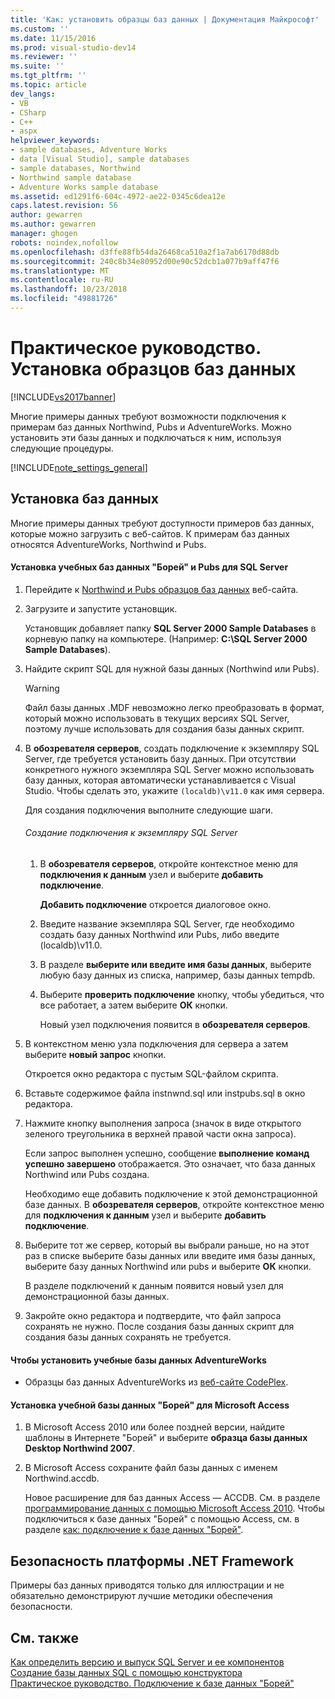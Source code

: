 ```yaml
---
title: 'Как: установить образцы баз данных | Документация Майкрософт'
ms.custom: ''
ms.date: 11/15/2016
ms.prod: visual-studio-dev14
ms.reviewer: ''
ms.suite: ''
ms.tgt_pltfrm: ''
ms.topic: article
dev_langs:
- VB
- CSharp
- C++
- aspx
helpviewer_keywords:
- sample databases, Adventure Works
- data [Visual Studio], sample databases
- sample databases, Northwind
- Northwind sample database
- Adventure Works sample database
ms.assetid: ed1291f6-604c-4972-ae22-0345c6dea12e
caps.latest.revision: 56
author: gewarren
ms.author: gewarren
manager: ghogen
robots: noindex,nofollow
ms.openlocfilehash: d3ffe88fb54da26468ca510a2f1a7ab6170d88db
ms.sourcegitcommit: 240c8b34e80952d00e90c52dcb1a077b9aff47f6
ms.translationtype: MT
ms.contentlocale: ru-RU
ms.lasthandoff: 10/23/2018
ms.locfileid: "49881726"
---
```

# <a name="how-to-install-sample-databases"></a>Практическое руководство. Установка образцов баз данных
[!INCLUDE[vs2017banner](../includes/vs2017banner.md)]

Многие примеры данных требуют возможности подключения к примерам баз данных Northwind, Pubs и AdventureWorks. Можно установить эти базы данных и подключаться к ним, используя следующие процедуры.  
  
 [!INCLUDE[note_settings_general](../includes/note-settings-general-md.md)]  
  
## <a name="installing-databases"></a>Установка баз данных  
 Многие примеры данных требуют доступности примеров баз данных, которые можно загрузить с веб-сайтов. К примерам баз данных относятся AdventureWorks, Northwind и Pubs.  
  
#### <a name="to-install-the-northwind-and-pubs-sample-databases-for-sql-server"></a>Установка учебных баз данных "Борей" и Pubs для SQL Server  
  
1.  Перейдите к [Northwind и Pubs образцов баз данных](http://go.microsoft.com/fwlink?linkid=64296) веб-сайта.  
  
2.  Загрузите и запустите установщик.  
  
     Установщик добавляет папку **SQL Server 2000 Sample Databases** в корневую папку на компьютере. (Например: **C:\SQL Server 2000 Sample Databases**).  
  
3.  Найдите скрипт SQL для нужной базы данных (Northwind или Pubs).  
  
    > [!WARNING]
    >  Файл базы данных .MDF невозможно легко преобразовать в формат, который можно использовать в текущих версиях SQL Server, поэтому лучше использовать для создания базы данных скрипт.  
  
4.  В **обозревателя серверов**, создать подключение к экземпляру SQL Server, где требуется установить базу данных. При отсутствии конкретного нужного экземпляра SQL Server можно использовать базу данных, которая автоматически устанавливается с Visual Studio. Чтобы сделать это, укажите `(localdb)\v11.0` как имя сервера.  
  
     Для создания подключения выполните следующие шаги.  
  
    ###### <a name="to-create-a-connection-to-an-instance-of-sql-server"></a>Создание подключения к экземпляру SQL Server  
  
    1.  В **обозревателя серверов**, откройте контекстное меню для **подключения к данным** узел и выберите **добавить подключение**.  
  
         **Добавить подключение** откроется диалоговое окно.  
  
    2.  Введите название экземпляра SQL Server, где необходимо создать базу данных Northwind или Pubs, либо введите (localdb)\v11.0.  
  
    3.  В разделе **выберите или введите имя базы данных**, выберите любую базу данных из списка, например, базы данных tempdb.  
  
    4.  Выберите **проверить подключение** кнопку, чтобы убедиться, что все работает, а затем выберите **ОК** кнопки.  
  
         Новый узел подключения появится в **обозревателя серверов**.  
  
5.  В контекстном меню узла подключения для сервера а затем выберите **новый запрос** кнопки.  
  
     Откроется окно редактора с пустым SQL-файлом скрипта.  
  
6.  Вставьте содержимое файла instnwnd.sql или instpubs.sql в окно редактора.  
  
7.  Нажмите кнопку выполнения запроса (значок в виде открытого зеленого треугольника в верхней правой части окна запроса).  
  
     Если запрос выполнен успешно, сообщение **выполнение команд успешно завершено** отображается. Это означает, что база данных Northwind или Pubs создана.  
  
     Необходимо еще добавить подключение к этой демонстрационной базе данных. В **обозревателя серверов**, откройте контекстное меню для **подключения к данным** узел и выберите **добавить подключение**.  
  
8.  Выберите тот же сервер, который вы выбрали раньше, но на этот раз в списке выберите базы данных или введите имя базы данных, выберите базу данных Northwind или pubs и выберите **ОК** кнопки.  
  
     В разделе подключений к данным появится новый узел для демонстрационной базы данных.  
  
9. Закройте окно редактора и подтвердите, что файл запроса сохранять не нужно. После создания базы данных скрипт для создания базы данных сохранять не требуется.  
  
#### <a name="to-install-the-adventureworks-sample-databases"></a>Чтобы установить учебные базы данных AdventureWorks  
  
-   Образцы баз данных AdventureWorks из [веб-сайте CodePlex](http://go.microsoft.com/fwlink/?linkid=87843).  
  
#### <a name="to-install-the-northwind-sample-database-for-microsoft-access"></a>Установка учебной базы данных "Борей" для Microsoft Access  
  
1. В Microsoft Access 2010 или более поздней версии, найдите шаблоны в Интернете "Борей" и выберите **образца базы данных Desktop Northwind 2007**.  
  
2. В Microsoft Access сохраните файл базы данных с именем Northwind.accdb.  
  
   Новое расширение для баз данных Access — ACCDB. См. в разделе [программирование данных с помощью Microsoft Access 2010](http://msdn.microsoft.com/library/office/ff965871.aspx). Чтобы подключиться к базе данных "Борей" с помощью Access, см. в разделе [как: подключение к базе данных "Борей"](../data-tools/how-to-connect-to-the-northwind-database.md).  
  
## <a name="net-framework-security"></a>Безопасность платформы .NET Framework  
 Примеры баз данных приводятся только для иллюстрации и не обязательно демонстрируют лучшие методики обеспечения безопасности.  
  
## <a name="see-also"></a>См. также  
 [Как определить версию и выпуск SQL Server и ее компонентов](http://support.microsoft.com/kb/321185)   
 [Создание базы данных SQL с помощью конструктора](../data-tools/create-a-sql-database-by-using-a-designer.md)   
 [Практическое руководство. Подключение к базе данных "Борей"](../data-tools/how-to-connect-to-the-northwind-database.md)